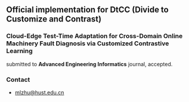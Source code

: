 ## Official implementation for **DtCC** (Divide to Customize and Contrast)

### **Cloud-Edge Test-Time Adaptation for Cross-Domain Online Machinery Fault Diagnosis via Customized Contrastive Learning**
submitted to **Advanced Engineering Informatics** journal, accepted.  

### Contact
* [mlzhu@hust.edu.cn](mailto:mlzhu@hust.edu.cn)
